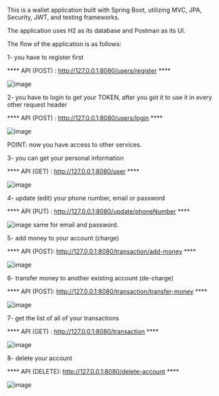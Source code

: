 This is a wallet application built with Spring Boot, utilizing MVC, JPA, Security, JWT, and testing frameworks.

The application uses H2 as its database and Postman as its UI.

The flow of the application is as follows:

1- you have to register first

**** API (POST) : http://127.0.0.1:8080/users/register ****

![image](https://github.com/user-attachments/assets/6488c081-4845-4a90-a06e-0c1332256fe4)


2- you have to login to get your TOKEN, after you got it to use it in every other request header

**** API (POST) : http://127.0.0.1:8080/users/login ****

![image](https://github.com/user-attachments/assets/aff5dc7f-78b8-49a4-9b21-b4299ea0d18b)

POINT: now you have access to other services.

3- you can get your personal information

**** API (GET) : http://127.0.0.1:8080/user ****

![image](https://github.com/user-attachments/assets/26c487bd-ead4-4e8d-905b-e5936f3d9276)

4- update (edit) your phone number, email or password

**** API (PUT) : http://127.0.0.1:8080/update/phoneNumber ****

![image](https://github.com/user-attachments/assets/ba252c6b-ef33-4401-a565-fc9db846bea4)
same for email and password.

5- add money to your account (charge)

**** API (POST): http://127.0.0.1:8080/transaction/add-money ****

![image](https://github.com/user-attachments/assets/becf4558-7761-4d76-96b8-b63b9fa21e70)

6- transfer money to another existing account (de-charge)

**** API (POST): http://127.0.0.1:8080/transaction/transfer-money ****

![image](https://github.com/user-attachments/assets/e89b831c-6aa9-4efa-b0c7-ba41a39cd79e)

7- get the list of all of your transactions

**** API (GET) : http://127.0.0.1:8080/transaction ****

![image](https://github.com/user-attachments/assets/023688e3-625b-40fa-baa3-8e0b63db015c)

8- delete your account

**** API (DELETE): http://127.0.0.1:8080/delete-account ****

![image](https://github.com/user-attachments/assets/5469cba6-b2f2-45f8-bfa6-fe1da8dd5a6c)







